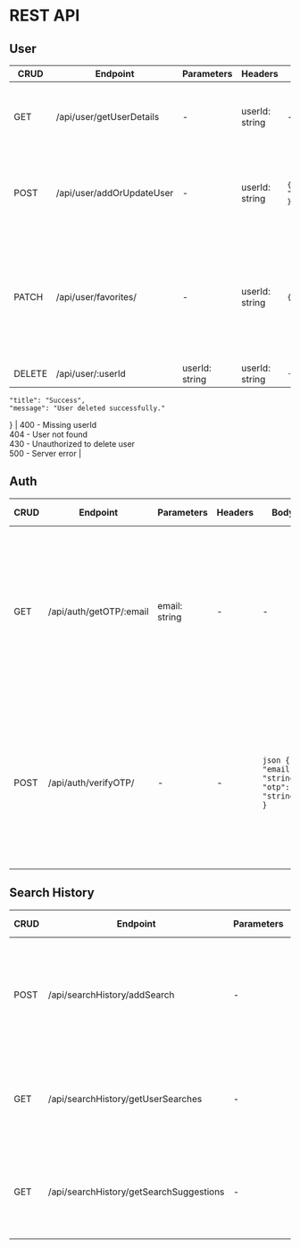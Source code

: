 # REST API

## User

| CRUD   | Endpoint                   | Parameters | Headers        | Body                                                | Description                                | Response                                                                                         | Possible Errors                                  |
|--------|----------------------------|------------|----------------|-----------------------------------------------------|--------------------------------------------|-------------------------------------------------------------------------------------------------|-------------------------------------------------|
| GET    | /api/user/getUserDetails    | -  | userId: string | - | Returns user details by ID                  | ```json { "title": "Success", "message": "User details fetched successfully.", "data": { "id": "string", "first_name": "string", "last_name": "string", "phone": "string", "address": "string", "profilePicture": "string", "role": "string", "authMethod": "string", "location": { "latitude": number, "longitude": number }, "loved_Hotels": {}, "created_at": "date" } }``` | 400 - Missing userId<br>404 - User not found<br>500 - Server error |
| POST   | /api/user/addOrUpdateUser   | -  | userId: string | <pre>{ "first_name": "string", "last_name": "string", "phone"?: "string", "address"?: "string", "profile_picture"?: "string" }</pre> | Creates a new user or updates existing user by ID | <pre>1. { "message": "User added successfully", "userId": "newUserId" }<br>2. { "message": "User updated successfully" }</pre> | 400 - Missing required fields<br>400 - Error adding/updating user<br>500 - Server error |
| PATCH  | /api/user/favorites/ | - | userId: string | <pre>{ "hotelId": "string", "action": "add" or "remove" }</pre> | Updates user's favorite hotels list (add or remove) | <pre>{ "title": "Success", "message": "Loved hotels updated successfully.", "hotelId": "string", "action": "add" or "remove", "updatedList": ["string"], "userId": "string" }</pre> | 400 - Missing hotelId or action<br>400 - Illegal action (not "add" or "remove")<br>404 - User or hotel not found<br>400/500 - Server or database error |
| DELETE | /api/user/:userId | userId: string | userId: string | <pre>-</pre> | Deletes user by ID | <pre>{
    "title": "Success",
    "message": "User deleted successfully."
}</pre> | 400 - Missing userId<br>404 - User not found<br>430 - Unauthorized to delete user<br>500 - Server error |

## Auth

| CRUD   | Endpoint                   | Parameters    | Headers | Body                                          | Description                   | Response                                                                                         | Possible Errors                                               |
|--------|----------------------------|---------------|---------|-----------------------------------------------|-------------------------------|-------------------------------------------------------------------------------------------------|--------------------------------------------------------------|
| GET    | /api/auth/getOTP/:email     | email: string | -       | -                                             | Sends an OTP code to the provided email | ```json { "title": "OTP Sent", "message": "A one-time password has been sent to your email address." }``` | 400 - Missing email address<br>500 - Failed to save OTP to DB<br>500 - Failed to send OTP email<br>500 - Server error |
| POST   | /api/auth/verifyOTP/        | -             | -       | ```json { "email": "string", "otp": "string" }``` | Verifies the sent OTP code      | ```json { "title": "OTP Verified", "message": "Verification successful. You may continue." }```  | 400 - Missing parameters<br>404 - OTP not found<br>401 - Invalid OTP<br>410 - OTP expired<br>500 - Failed to delete OTP<br>500 - Server error |

## Search History

| CRUD   | Endpoint                      | Parameters | Headers  | Body                          | Description                                  | Response                                                                                     | Possible Errors                                  |
|--------|-------------------------------|------------|----------|-------------------------------|----------------------------------------------|-----------------------------------------------------------------------------------------------|-------------------------------------------------|
| POST   | /api/searchHistory/addSearch   | -          | userId   | ```json { "query": "string" }``` | Adds a new search for the user (if not already exists) | ```json { "title": "Success", "message": "Search saved successfully." }```                   | 400 - Missing required fields<br>409 - Search already exists<br>500 - Server error |
| GET    | /api/searchHistory/getUserSearches | -      | userId   | -                             | Returns all user searches ordered by time descending | ```json { "title": "Success", "message": "User searches fetched successfully.", "data": ["query1", "query2", "..."] }``` | 400 - Missing userId<br>404 - No searches found<br>500 - Server error |
| GET    | /api/searchHistory/getSearchSuggestions | - | -        | ```json { "query": "string" }``` | Searches for suggestions based on partial text | ```json { "title": "Success", "message": "User searches fetched successfully.", "data": ["suggestion1", "suggestion2", "..."] }``` | 400 - Missing query field<br>404 - No suggestions found<br>500 - Server error |
